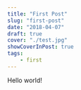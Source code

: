 ```yaml
---
title: "First Post"
slug: "first-post"
date: "2018-04-07"
draft: true
cover: "./test.jpg"
showCoverInPost: true
tags:
    - first
---
```


Hello world!